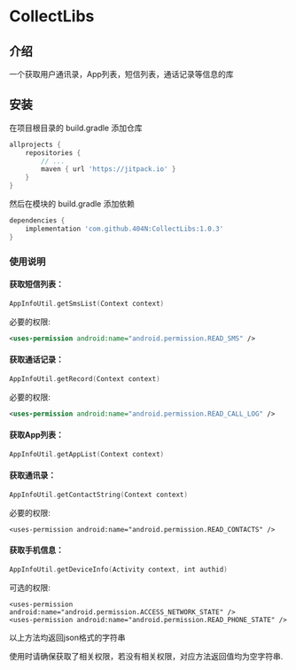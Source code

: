 # CollectLibs

## 介绍
一个获取用户通讯录，App列表，短信列表，通话记录等信息的库

## 安装

在项目根目录的 build.gradle 添加仓库

```groovy
allprojects {
    repositories {
        // ...
        maven { url 'https://jitpack.io' }
    }
}
```

然后在模块的 build.gradle 添加依赖

```groovy
dependencies {
    implementation 'com.github.404N:CollectLibs:1.0.3'
}
```

### 使用说明

#### 获取短信列表：
```kotlin
AppInfoUtil.getSmsList(Context context)
```

必要的权限:
```xml
<uses-permission android:name="android.permission.READ_SMS" />
```

#### 获取通话记录：
```kotlin
AppInfoUtil.getRecord(Context context)
```

必要的权限:
```xml
<uses-permission android:name="android.permission.READ_CALL_LOG" />
```

#### 获取App列表：
```kotlin
AppInfoUtil.getAppList(Context context)
```

#### 获取通讯录：
```kotlin
AppInfoUtil.getContactString(Context context)
```

必要的权限:
```xmlxml
<uses-permission android:name="android.permission.READ_CONTACTS" />
```

#### 获取手机信息：
```kotlin
AppInfoUtil.getDeviceInfo(Activity context, int authid)
```

可选的权限:
```
<uses-permission android:name="android.permission.ACCESS_NETWORK_STATE" />
<uses-permission android:name="android.permission.READ_PHONE_STATE" />
```

以上方法均返回json格式的字符串


使用时请确保获取了相关权限，若没有相关权限，对应方法返回值均为空字符串.
